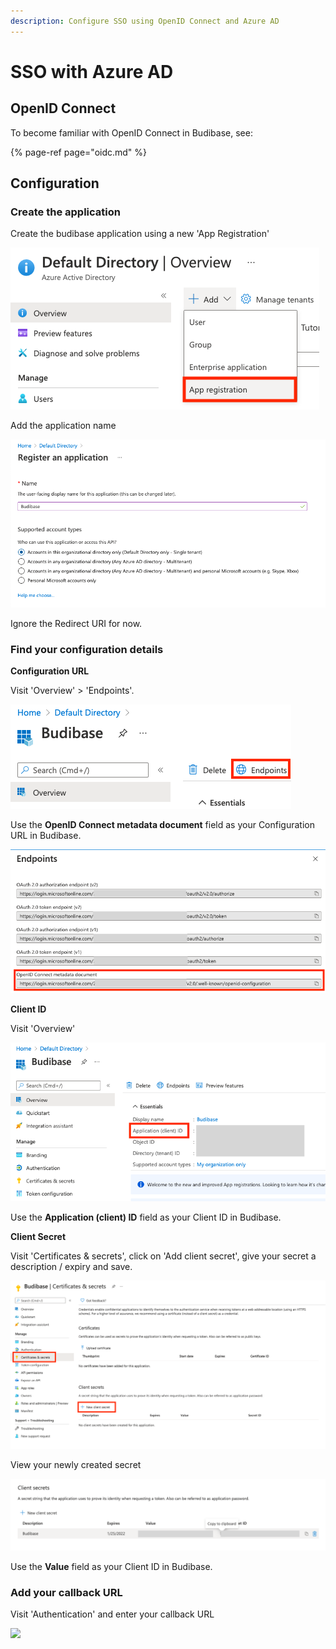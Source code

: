 ```yaml
---
description: Configure SSO using OpenID Connect and Azure AD
---
```


# SSO with Azure AD

## OpenID Connect

To become familiar with OpenID Connect in Budibase, see:

{% page-ref page="oidc.md" %}

## Configuration

### Create the application

Create the budibase application using a new 'App Registration'

![](../../.gitbook/assets/add-application.png)

Add the application name

![](../../.gitbook/assets/add-application-2.png)

Ignore the Redirect URI for now.

### Find your configuration details

**Configuration URL**

Visit 'Overview' &gt; 'Endpoints'.

![](../../.gitbook/assets/configurationurl0.png)

Use the **OpenID Connect metadata document** field as your Configuration URL in Budibase.

![](../../.gitbook/assets/configurationurl.png)

**Client ID**

Visit 'Overview'

![](../../.gitbook/assets/clientid.png)

Use the **Application \(client\) ID** field as your Client ID in Budibase.

**Client Secret**

Visit 'Certificates & secrets', click on 'Add client secret', give your secret a description / expiry and save.

![](../../.gitbook/assets/clientsecret.png)

View your newly created secret

![](../../.gitbook/assets/clientsecret2.png)

Use the **Value** field as your Client ID in Budibase.

### Add your callback URL

Visit 'Authentication' and enter your callback URL

![](../../.gitbook/assets/callback%20%281%29%20%281%29.png)

